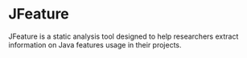 # JFeature
JFeature is a static analysis tool designed to help researchers extract information on Java features usage in their projects.
